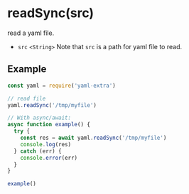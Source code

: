 # readSync(src)

read a yaml file.

- `src` `<String>` Note that `src` is a path for yaml file to read.

## Example

```js
const yaml = require('yaml-extra')

// read file
yaml.readSync('/tmp/myfile')

// With async/await:
async function example() {
  try {
    const res = await yaml.readSync('/tmp/myfile')
    console.log(res)
  } catch (err) {
    console.error(err)
  }
}

example()
```
